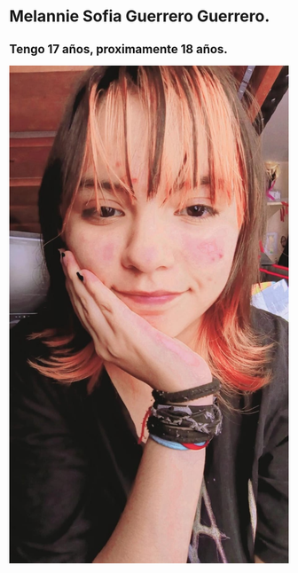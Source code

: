 # Melannie Sofia Guerrero Guerrero.

## Tengo 17 años, proximamente 18 años.

![Mi foto](image-1.png)

